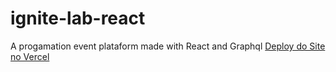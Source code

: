 # ignite-lab-react
A progamation event plataform made with React and Graphql
<a href="https://ignite-lab-react-five-gilt.vercel.app/" target="_blank">Deploy do Site no Vercel</a>
